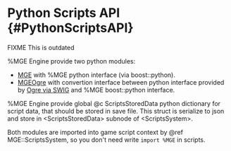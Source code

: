 Python Scripts API                        {#PythonScriptsAPI}
==================

FIXME  This is outdated

%MGE Engine provide two python modules:
 * [MGE](../python/MGE.html) with %MGE python interface (via boost::python).
 * [MGEOgre](../python/MGEOgre.html) with convertion interface between python interface provided by [Ogre via SWIG](../python/_Ogre.html) and %MGE boost::python interface.

%MGE Engine provide global @c ScriptsStoredData python dictionary for script data, that should be stored in save file.
This struct is serialize to json and store in \<ScriptsStoredData\> subnode of \<ScriptsSystem\>.

Both modules are imported into game script context by @ref MGE::ScriptsSystem, so you don't need write `import %MGE` in scripts.
